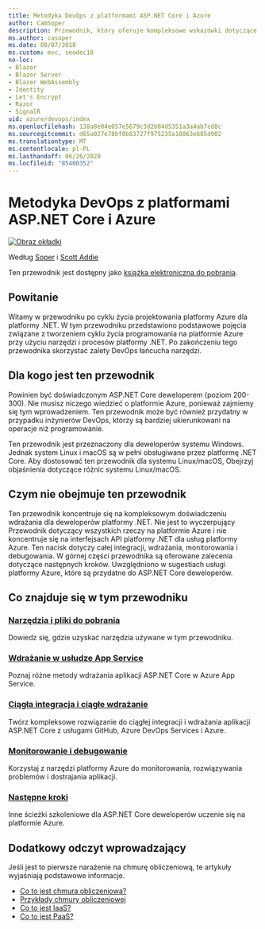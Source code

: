 ```yaml
---
title: Metodyka DevOps z platformami ASP.NET Core i Azure
author: CamSoper
description: Przewodnik, który oferuje kompleksowe wskazówki dotyczące tworzenia potoku DevOps dla aplikacji ASP.NET Core hostowanej na platformie Azure.
ms.author: casoper
ms.date: 08/07/2018
ms.custom: mvc, seodec18
no-loc:
- Blazor
- Blazor Server
- Blazor WebAssembly
- Identity
- Let's Encrypt
- Razor
- SignalR
uid: azure/devops/index
ms.openlocfilehash: 138a8e04e057e5679c3d2b84d5351a3a4ab7cd8c
ms.sourcegitcommit: d65a027e78bf0b83727f975235a18863e685d902
ms.translationtype: MT
ms.contentlocale: pl-PL
ms.lasthandoff: 06/26/2020
ms.locfileid: "85400352"
---
```

# <a name="devops-with-aspnet-core-and-azure"></a>Metodyka DevOps z platformami ASP.NET Core i Azure

[![Obraz okładki](./media/cover-large.png)](https://aka.ms/devopsbook)

Według [Soper](https://twitter.com/camsoper) i [Scott Addie](https://twitter.com/scottaddie)

Ten przewodnik jest dostępny jako [książka elektroniczna do pobrania](https://aka.ms/devopsbook).

## <a name="welcome"></a>Powitanie 

Witamy w przewodniku po cyklu życia projektowania platformy Azure dla platformy .NET. W tym przewodniku przedstawiono podstawowe pojęcia związane z tworzeniem cyklu życia programowania na platformie Azure przy użyciu narzędzi i procesów platformy .NET. Po zakończeniu tego przewodnika skorzystać zalety DevOps łańcucha narzędzi.

## <a name="who-this-guide-is-for"></a>Dla kogo jest ten przewodnik

Powinien być doświadczonym ASP.NET Core deweloperem (poziom 200-300). Nie musisz niczego wiedzieć o platformie Azure, ponieważ zajmiemy się tym wprowadzeniem. Ten przewodnik może być również przydatny w przypadku inżynierów DevOps, którzy są bardziej ukierunkowani na operacje niż programowanie.

Ten przewodnik jest przeznaczony dla deweloperów systemu Windows. Jednak system Linux i macOS są w pełni obsługiwane przez platformę .NET Core. Aby dostosować ten przewodnik dla systemu Linux/macOS, Obejrzyj objaśnienia dotyczące różnic systemu Linux/macOS.

## <a name="what-this-guide-doesnt-cover"></a>Czym nie obejmuje ten przewodnik

Ten przewodnik koncentruje się na kompleksowym doświadczeniu wdrażania dla deweloperów platformy .NET. Nie jest to wyczerpujący Przewodnik dotyczący wszystkich rzeczy na platformie Azure i nie koncentruje się na interfejsach API platformy .NET dla usług platformy Azure. Ten nacisk dotyczy całej integracji, wdrażania, monitorowania i debugowania. W górnej części przewodnika są oferowane zalecenia dotyczące następnych kroków. Uwzględniono w sugestiach usługi platformy Azure, które są przydatne do ASP.NET Core deweloperów.

## <a name="whats-in-this-guide"></a>Co znajduje się w tym przewodniku

### <a name="tools-and-downloads"></a>[Narzędzia i pliki do pobrania](xref:azure/devops/tools-and-downloads)

Dowiedz się, gdzie uzyskać narzędzia używane w tym przewodniku.

### <a name="deploy-to-app-service"></a>[Wdrażanie w usłudze App Service](xref:azure/devops/deploy-to-app-service)

Poznaj różne metody wdrażania aplikacji ASP.NET Core w Azure App Service.

### <a name="continuous-integration-and-deployment"></a>[Ciągła integracja i ciągłe wdrażanie](xref:azure/devops/cicd)

Twórz kompleksowe rozwiązanie do ciągłej integracji i wdrażania aplikacji ASP.NET Core z usługami GitHub, Azure DevOps Services i Azure.

### <a name="monitor-and-debug"></a>[Monitorowanie i debugowanie](xref:azure/devops/monitor)

Korzystaj z narzędzi platformy Azure do monitorowania, rozwiązywania problemów i dostrajania aplikacji.

### <a name="next-steps"></a>[Następne kroki](xref:azure/devops/next-steps)

Inne ścieżki szkoleniowe dla ASP.NET Core deweloperów uczenie się na platformie Azure.

## <a name="additional-introductory-reading"></a>Dodatkowy odczyt wprowadzający

Jeśli jest to pierwsze narażenie na chmurę obliczeniową, te artykuły wyjaśniają podstawowe informacje.

* [Co to jest chmura obliczeniowa?](https://azure.microsoft.com/overview/what-is-cloud-computing/)
* [Przykłady chmury obliczeniowej](https://azure.microsoft.com/overview/examples-of-cloud-computing/)
* [Co to jest IaaS?](https://azure.microsoft.com/overview/what-is-iaas/)
* [Co to jest PaaS?](https://azure.microsoft.com/overview/what-is-paas/)
